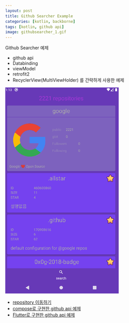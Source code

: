 ```yaml
---
layout: post
title: Github Searcher Example 
categories: [kotlin, backborne]
tags: [kotlin, github api]
image: githubsearcher_1.gif
---
```


Github Searcher 예제 

- github api
- Databinding
- viewModel
- retrofit2
- RecyclerView(MultiViewHolder) 를 간략하게 사용한 예제

![](https://raw.githubusercontent.com/VintageAppMaker/GithubSearcher/master/githubsearch.gif)

- [repository 이동하기](https://github.com/VintageAppMaker/GithubSearcher)
- [compose로 구현한 github api 예제](https://github.com/VintageAppMaker/Github_compose)
- [Flutter로 구현한 github api 예제](https://github.com/VintageAppMaker/githubflutter)
